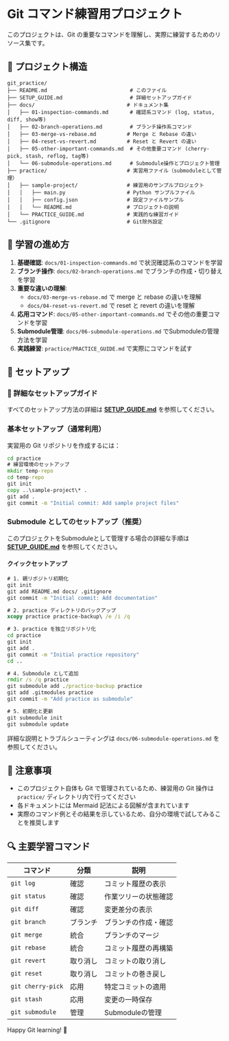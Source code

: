 # Git コマンド練習用プロジェクト

このプロジェクトは、Git の重要なコマンドを理解し、実際に練習するためのリソース集です。

## 📁 プロジェクト構造

```
git_practice/
├── README.md                           # このファイル
├── SETUP_GUIDE.md                      # 詳細セットアップガイド
├── docs/                              # ドキュメント集
│   ├── 01-inspection-commands.md       # 確認系コマンド (log, status, diff, show等)
│   ├── 02-branch-operations.md         # ブランチ操作系コマンド
│   ├── 03-merge-vs-rebase.md          # Merge と Rebase の違い
│   ├── 04-reset-vs-revert.md          # Reset と Revert の違い
│   ├── 05-other-important-commands.md  # その他重要コマンド (cherry-pick, stash, reflog, tag等)
│   └── 06-submodule-operations.md      # Submodule操作とプロジェクト管理
├── practice/                          # 実習用ファイル（submoduleとして管理）
│   ├── sample-project/                # 練習用のサンプルプロジェクト
│   │   ├── main.py                    # Python サンプルファイル
│   │   ├── config.json                # 設定ファイルサンプル
│   │   └── README.md                  # プロジェクトの説明
│   └── PRACTICE_GUIDE.md              # 実践的な練習ガイド
└── .gitignore                         # Git除外設定
```

## 🎯 学習の進め方

1. **基礎確認**: `docs/01-inspection-commands.md` で状況確認系のコマンドを学習
2. **ブランチ操作**: `docs/02-branch-operations.md` でブランチの作成・切り替えを学習
3. **重要な違いの理解**: 
   - `docs/03-merge-vs-rebase.md` で merge と rebase の違いを理解
   - `docs/04-reset-vs-revert.md` で reset と revert の違いを理解
4. **応用コマンド**: `docs/05-other-important-commands.md` でその他の重要コマンドを学習
5. **Submodule管理**: `docs/06-submodule-operations.md` でSubmoduleの管理方法を学習
6. **実践練習**: `practice/PRACTICE_GUIDE.md` で実際にコマンドを試す

## 🚀 セットアップ

### 📖 詳細なセットアップガイド

すべてのセットアップ方法の詳細は **[SETUP_GUIDE.md](SETUP_GUIDE.md)** を参照してください。

### 基本セットアップ（通常利用）

実習用の Git リポジトリを作成するには：

```cmd
cd practice
# 練習環境のセットアップ
mkdir temp-repo
cd temp-repo
git init
copy ..\sample-project\* .
git add .
git commit -m "Initial commit: Add sample project files"
```

### Submodule としてのセットアップ（推奨）

このプロジェクトをSubmoduleとして管理する場合の詳細な手順は **[SETUP_GUIDE.md](SETUP_GUIDE.md#submodule構成セットアップ)** を参照してください。

#### クイックセットアップ
```cmd
# 1. 親リポジトリ初期化
git init
git add README.md docs/ .gitignore
git commit -m "Initial commit: Add documentation"

# 2. practice ディレクトリのバックアップ
xcopy practice practice-backup\ /e /i /q

# 3. practice を独立リポジトリ化
cd practice
git init
git add .
git commit -m "Initial practice repository"
cd ..

# 4. Submodule として追加
rmdir /s /q practice
git submodule add ./practice-backup practice
git add .gitmodules practice
git commit -m "Add practice as submodule"

# 5. 初期化と更新
git submodule init
git submodule update
```

詳細な説明とトラブルシューティングは `docs/06-submodule-operations.md` を参照してください。

## 📝 注意事項

- このプロジェクト自体も Git で管理されているため、練習用の Git 操作は `practice/` ディレクトリ内で行ってください
- 各ドキュメントには Mermaid 記法による図解が含まれています
- 実際のコマンド例とその結果を示しているため、自分の環境で試してみることを推奨します

## 🔍 主要学習コマンド

| コマンド | 分類 | 説明 |
|---------|------|------|
| `git log` | 確認 | コミット履歴の表示 |
| `git status` | 確認 | 作業ツリーの状態確認 |
| `git diff` | 確認 | 変更差分の表示 |
| `git branch` | ブランチ | ブランチの作成・確認 |
| `git merge` | 統合 | ブランチのマージ |
| `git rebase` | 統合 | コミット履歴の再構築 |
| `git revert` | 取り消し | コミットの取り消し |
| `git reset` | 取り消し | コミットの巻き戻し |
| `git cherry-pick` | 応用 | 特定コミットの適用 |
| `git stash` | 応用 | 変更の一時保存 |
| `git submodule` | 管理 | Submoduleの管理 |

Happy Git learning! 🎉